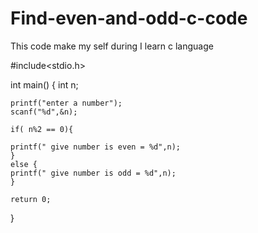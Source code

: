 # Find-even-and-odd-c-code
This code make my self during  I learn c language 

#include<stdio.h>

int main()
{
   int n;
   
    printf("enter a number");
    scanf("%d",&n);
    
    if( n%2 == 0){
    
    printf(" give number is even = %d",n);
    }
    else {
    printf(" give number is odd = %d",n);
    }
    
    return 0;
}

